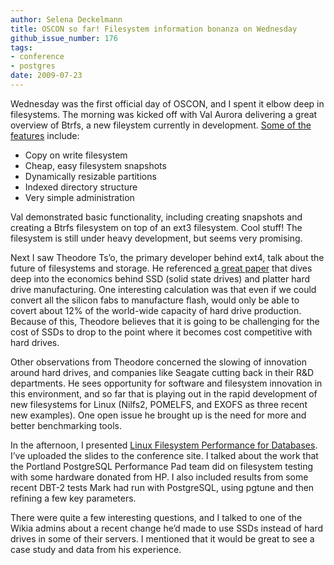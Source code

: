 ```yaml
---
author: Selena Deckelmann
title: OSCON so far! Filesystem information bonanza on Wednesday
github_issue_number: 176
tags:
- conference
- postgres
date: 2009-07-23
---
```




Wednesday was the first official day of OSCON, and I spent it elbow deep in filesystems. The morning was kicked off with Val Aurora delivering a great overview of Btrfs, a new fileystem currently in development. [Some of the features](https://btrfs.wiki.kernel.org/index.php/Btrfs_design) include: 

- Copy on write filesystem
- Cheap, easy filesystem snapshots
- Dynamically resizable partitions
- Indexed directory structure
- Very simple administration

Val demonstrated basic functionality, including creating snapshots and creating a Btrfs filesystem on top of an ext3 filesystem. Cool stuff! The filesystem is still under heavy development, but seems very promising.

Next I saw Theodore Ts’o, the primary developer behind ext4, talk about the future of filesystems and storage. He referenced [a great paper](https://web.archive.org/web/20101008124537/http://caiss.org/docs/DinnerSeminar/TheStorageChasm20090205.pdf) that dives deep into the economics behind SSD (solid state drives) and platter hard drive manufacturing. One interesting calculation was that even if we could convert all the silicon fabs to manufacture flash, would only be able to covert about 12% of the world-wide capacity of hard drive production. Because of this, Theodore believes that it is going to be challenging for the cost of SSDs to drop to the point where it becomes cost competitive with hard drives.

Other observations from Theodore concerned the slowing of innovation around hard drives, and companies like Seagate cutting back in their R&D departments. He sees opportunity for software and filesystem innovation in this environment, and so far that is playing out in the rapid development of new filesystems for Linux (Nilfs2, POMELFS, and EXOFS as three recent new examples). One open issue he brought up is the need for more and better benchmarking tools. 

In the afternoon, I presented [Linux Filesystem Performance for Databases](https://conferences.oreilly.com/oscon/oscon2009/public/schedule/detail/8432). I’ve uploaded the slides to the conference site. I talked about the work that the Portland PostgreSQL Performance Pad team did on filesystem testing with some hardware donated from HP. I also included results from some recent DBT-2 tests Mark had run with PostgreSQL, using pgtune and then refining a few key parameters.

There were quite a few interesting questions, and I talked to one of the Wikia admins about a recent change he’d made to use SSDs instead of hard drives in some of their servers. I mentioned that it would be great to see a case study and data from his experience.


